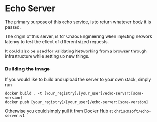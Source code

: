 # Echo Server

The primary purpose of this echo service, is to return whatever body it is passed.

The origin of this server, 
is for Chaos Engineering when injecting network latency to test the effect of different sized requests.

It could also be used for validating Networking from a browser through infrastructure while setting up new things. 

### Building the image

If you would like to build and upload the server to your own stack, simply run

```
docker build . -t [your_registry]/[your_user]/echo-server:[some-version]
docker push [your_registry]/[your_user]/echo-server:[some-version]
```

Otherwise you could simply pull it from Docker Hub at `chriscmsoft/echo-server:v1`
